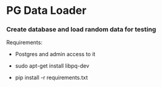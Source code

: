# PG Data Loader

### **Create database and load random data for testing**

Requirements:

- Postgres and admin access to it

- sudo apt-get install libpq-dev
- pip install -r requirements.txt

